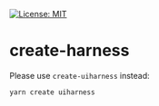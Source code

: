 [![License: MIT](https://img.shields.io/badge/License-MIT-yellow.svg)](https://opensource.org/licenses/MIT)

# create-harness
Please use `create-uiharness` instead:

```bash
yarn create uiharness
```
